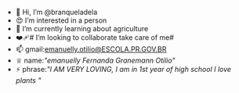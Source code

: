 - 👋 Hi, I’m @branqueladela
- 😍 I’m interested in a person
- 🌱 I’m currently learning about agriculture
- ❤️‍🩹# I’m looking to collaborate take care of me#
- 📫 gmail:emanuelly.otilio@ESCOLA.PR.GOV.BR
- ♕ name:*"emanuelly Fernanda Granemann Otilio"*
- ⚡ phrase:*"I AM VERY LOVING, I am in 1st year of high school I love plants
"*
<!---
branqueladela/branqueladela is a ✨ special ✨ repository because its `README.md` (this file) appears on your GitHub profile.
You can click the Preview link to take a look at your changes.
--->
